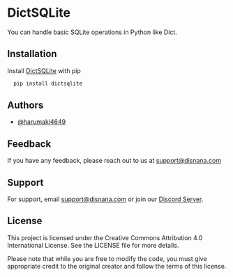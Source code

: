 
# DictSQLite

You can handle basic SQLite operations in Python like Dict.


## Installation

Install [DictSQLite](https://pypi.org/project/DictSQLite/) with pip

```bash
  pip install dictsqlite
```
## Authors

- [@harumaki4649](https://www.github.com/harumaki4649)


## Feedback

If you have any feedback, please reach out to us at support@disnana.com


## Support

For support, email support@disnana.com or join our [Discord Server](https://discord.gg/KzeHDrgwAz).


## License

This project is licensed under the Creative Commons Attribution 4.0 International License. See the LICENSE file for more details.

Please note that while you are free to modify the code, you must give appropriate credit to the original creator and follow the terms of this license.


